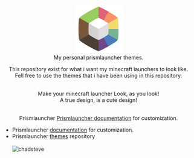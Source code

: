 <p align="center">
  <img src="https://github.com/tiffylikecat/prismlauncherThemes/blob/main/catppuccin/prismlauncherLogo.png" alt="prismlauncherLogo"><br>
  My personal prismlauncher themes.
</p>

<p align="center">
This repository exist for what i want my minecraft launchers to look like.<br> Fell free to use the themes that i have been using in this repository.<br> <br>
</p>

<p align="center">
Make your minecraft launcher Look, as you look!<br>
A true design, is a cute design!<br> <br>
</p>

<div align="center">
Prismlauncher
<a href="https://prismlauncher.org/wiki/getting-started/change-themes/" target="_blank">Prismlauncher documentation</a> for customization.
</div>

- Prismlauncher [documentation](https://prismlauncher.org/wiki/getting-started/change-themes/) for customization.
- Prismlauncher [themes](https://github.com/PrismLauncher/Themes/tree/main/themes) repository<br> <br>
![chadsteve](https://media1.tenor.com/m/2iBayblKJlsAAAAC/minecraft-minecraft-memes.gif)
